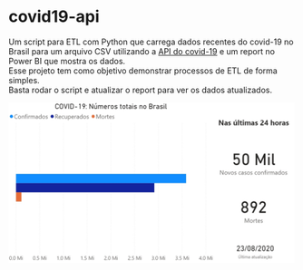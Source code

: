 # covid19-api
Um script para ETL com Python que carrega dados recentes do covid-19 no Brasil para um arquivo CSV utilizando a [API do covid-19](https://api.covid19api.com/) e um report no Power BI que mostra os dados.  
Esse projeto tem como objetivo demonstrar processos de ETL de forma simples.  
Basta rodar o script e atualizar o report para ver os dados atualizados.  
  
![alt text](https://github.com/joaozanlorensi/covid19-api/blob/master/image.jpg?raw=true)
